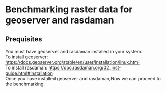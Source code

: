 # Benchmarking raster data for geoserver and rasdaman 

## Prequisites
You must have geoserver and rasdaman installed in your system.<br />
To install geoserver: https://docs.geoserver.org/stable/en/user/installation/linux.html <br />
To install rasdaman: https://doc.rasdaman.org/02_inst-guide.html#installation <br />
Once you have installed geoserver and rasdaman,Now we can proceed to the benchmarking.
